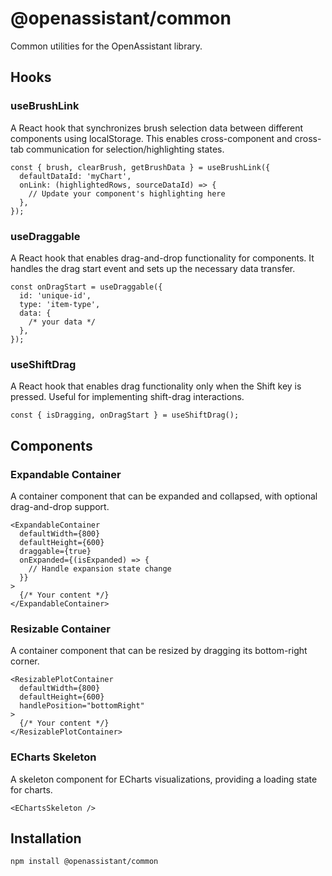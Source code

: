 # @openassistant/common

Common utilities for the OpenAssistant library.

## Hooks

### useBrushLink

A React hook that synchronizes brush selection data between different components using localStorage. This enables cross-component and cross-tab communication for selection/highlighting states.

```tsx
const { brush, clearBrush, getBrushData } = useBrushLink({
  defaultDataId: 'myChart',
  onLink: (highlightedRows, sourceDataId) => {
    // Update your component's highlighting here
  },
});
```

### useDraggable

A React hook that enables drag-and-drop functionality for components. It handles the drag start event and sets up the necessary data transfer.

```tsx
const onDragStart = useDraggable({
  id: 'unique-id',
  type: 'item-type',
  data: {
    /* your data */
  },
});
```

### useShiftDrag

A React hook that enables drag functionality only when the Shift key is pressed. Useful for implementing shift-drag interactions.

```tsx
const { isDragging, onDragStart } = useShiftDrag();
```

## Components

### Expandable Container

A container component that can be expanded and collapsed, with optional drag-and-drop support.

```tsx
<ExpandableContainer
  defaultWidth={800}
  defaultHeight={600}
  draggable={true}
  onExpanded={(isExpanded) => {
    // Handle expansion state change
  }}
>
  {/* Your content */}
</ExpandableContainer>
```

### Resizable Container

A container component that can be resized by dragging its bottom-right corner.

```tsx
<ResizablePlotContainer
  defaultWidth={800}
  defaultHeight={600}
  handlePosition="bottomRight"
>
  {/* Your content */}
</ResizablePlotContainer>
```

### ECharts Skeleton

A skeleton component for ECharts visualizations, providing a loading state for charts.

```tsx
<EChartsSkeleton />
```

## Installation

```bash
npm install @openassistant/common
```
